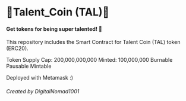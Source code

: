 # :dancers:Talent_Coin (TAL):dancers:




#### Get tokens for being super talented! :metal:



This repository includes the Smart Contract for Talent Coin (TAL) token (ERC20). 

Token Supply Cap: 200,000,000,000
Minted: 100,000,000
Burnable
Pausable
Mintable

Deployed with Metamask :)

###### Created by DigitalNomad1001

